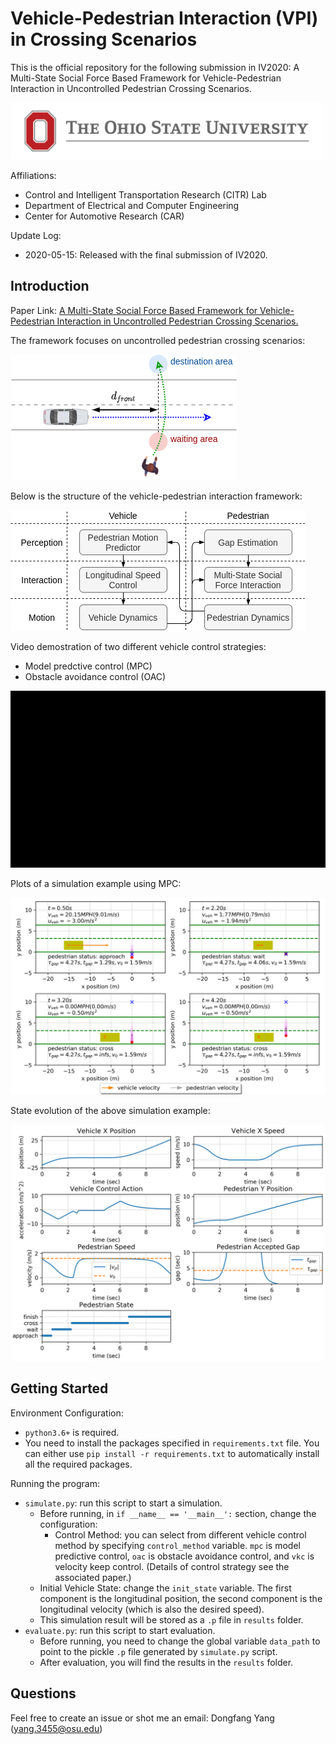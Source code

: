 # Vehicle-Pedestrian Interaction (VPI) in Crossing Scenarios
This is the official repository for the following submission in IV2020: A Multi-State Social Force Based Framework for Vehicle-Pedestrian Interaction in Uncontrolled Pedestrian Crossing Scenarios.

<img src="repo_media/osu-logo.jpg" width="500">

Affiliations:
- Control and Intelligent Transportation Research (CITR) Lab
- Department of Electrical and Computer Engineering
- Center for Automotive Research (CAR)

Update Log:
- 2020-05-15: Released with the final submission of IV2020.

## Introduction

Paper Link: [A Multi-State Social Force Based Framework for Vehicle-Pedestrian Interaction in Uncontrolled Pedestrian Crossing Scenarios.](https://arxiv.org/abs/2005.07769)

The framework focuses on uncontrolled pedestrian crossing scenarios:

![scenario](repo_media/scenario.png)

Below is the structure of the vehicle-pedestrian interaction framework:

![framework](repo_media/framework.png)

Video demostration of two different vehicle control strategies:
- Model predctive control (MPC)
- Obstacle avoidance control (OAC)

<!-- <video width="320" height="240" controls>
  <source src="repo_media/video_sim_mpc.mp4" type="video/mp4">
Your browser does not support the video tag.
</video> -->

[![Demo CountPages alpha](repo_media/video.gif)](https://youtu.be/PDsNBEVrVhw)


Plots of a simulation example using MPC:

![scene](repo_media/sim_scene.png)

State evolution of the above simulation example:

![data](repo_media/sim_data.png)

<!-- <img src="repo_media/sim_scene.png" width="600">
<img src="repo_media/sim_data.png" width="600"> -->

## Getting Started

Environment Configuration:
- `python3.6+` is required.
- You need to install the packages specified in `requirements.txt` file. You can either use `pip install -r requirements.txt` to automatically install all the required packages.

Running the program:
- `simulate.py`: run this script to start a simulation.
  - Before running, in `if __name__ == '__main__':` section, change the configuration:
    - Control Method: you can select from different vehicle control method by specifying `control_method` variable. `mpc` is model predictive control, `oac` is obstacle avoidance control, and `vkc` is velocity keep control. (Details of control strategy see the associated paper.)
  - Initial Vehicle State: change the `init_state` variable. The first component is the longitudinal position, the second component is the longitudinal velocity (which is also the desired speed).
  - This simulation result will be stored as a `.p` file in `results` folder.
- `evaluate.py`: run this script to start evaluation.
  - Before running, you need to change the global variable `data_path` to point to the pickle `.p` file generated by `simulate.py` script.
  - After evaluation, you will find the results in the `results` folder.

## Questions

Feel free to create an issue or shot me an email: Dongfang Yang (yang.3455@osu.edu)
